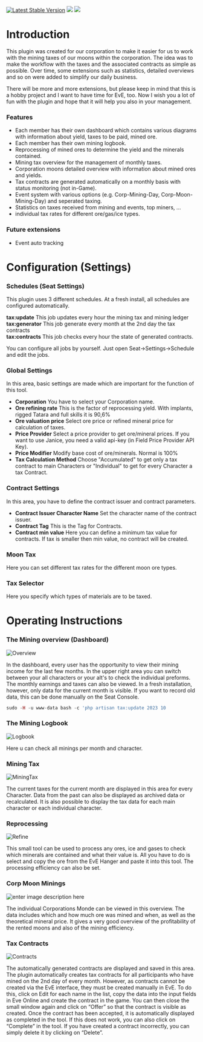 [![Latest Stable Version](http://img.shields.io/packagist/v/pytonicis/seat-corp-mining-tax.svg?style=flat-square)]()
![](https://img.shields.io/badge/SeAT-5.0.x-blueviolet?style=flat-square)
![](https://img.shields.io/badge/License-GPLv3-blue.svg)

# Introduction

This plugin was created for our corporation to make it easier for us to work with the mining taxes of our moons within the corporation. The idea was to make the workflow with the taxes and the associated contracts as simple as possible. Over time, some extensions such as statistics, detailed overviews and so on were added to simplify our daily business.

There will be more and more extensions, but please keep in mind that this is a hobby project and I want to have time for EvE, too. Now I wish you a lot of fun with the plugin and hope that it will help you also in your management.

### Features

- Each member has their own dashboard which contains various diagrams with information about yield, taxes to be paid, mined ore.
- Each member has their own mining logbook.
- Reprocessing of mined ores to determine the yield and the minerals contained.
- Mining tax overview for the management of monthly taxes.
- Corporation moons detailed overview with information about mined ores and yields.
- Tax contracts are generated automatically on a monthly basis with status monitoring (not in-Game).
- Event system with various options (e.g. Corp-Mining-Day, Corp-Moon-Mining-Day) and seperated taxing.
- Statistics on taxes received from mining and events, top miners, ...
- individual tax rates for different ore/gas/ice types.

### Future extensions

- Event auto tracking

# Configuration (Settings)

### Schedules (Seat Settings)

This plugin uses 3 different schedules. At a fresh install, all schedules are configured automatically.

**tax:update** This job updates every hour the mining tax and mining ledger  
**tax:generator** This job generate every month at the 2nd day the tax contracts  
**tax:contracts** This job checks every hour the state of generated contracts.  

You can configure all jobs by yourself. Just open Seat->Settings->Schedule and edit the jobs.

### Global Settings

In this area, basic settings are made which are important for the function of this tool.

- **Corporation** You have to select your Corporation name.
- **Ore refining rate** This is the factor of reprocessing yield. With implants, rigged Tatara and full skills it is 90,6%
- **Ore valuation price** Select ore price or refined mineral price for calculation of taxes.
- **Price Provider** Select a price provider to get ore/mineral prices. If you want to use Janice, you need a valid api-key (in Field Price Provider API Key).
- **Price Modifier** Modify base cost of ore/minerals. Normal is 100%
- **Tax Calculation Method** Choose "Accumulated" to get only a tax contract to main Characters or "Individual" to get for every Character a tax Contract.

### Contract Settings

In this area, you have to define the contract issuer and contract parameters.

- **Contract Issuer Character Name** Set the character name of the contract issuer.
- **Contract Tag** This is the Tag for Contracts.
- **Contract min value** Here you can define a minimum tax value for contracts. If tax is smaller then min value, no contract will be created.

### Moon Tax

Here you can set different tax rates for the different moon ore types.

### Tax Selector

Here you specify which types of materials are to be taxed.

# Operating Instructions

### The Mining overview (Dashboard)

![Overview](https://i.imgur.com/sCy80pL.jpeg)

In the dashboard, every user has the opportunity to view their mining income for the last few months. In the upper right area you can switch 
between your all characters or your alt's to check the individual preforms. The monthly earnings and taxes can also be viewed. In a fresh installation, 
however, only data for the current month is visible. If you want to record old data, this can be done manually on the Seat Console.

```php
sudo -H -u www-data bash -c 'php artisan tax:update 2023 10
```

### The Mining Logbook

![Logbook](https://i.imgur.com/kzxSvmp.jpeg)

Here u can check all minings per month and character.


### Mining Tax

![MiningTax](https://i.imgur.com/dBO8mNl.jpeg)

The current taxes for the current month are displayed in this area for every Character. Data from the past can also be displayed as archived data or recalculated. It is also possible to display the tax data for each main character or each individual character.


### Reprocessing

![Refine](https://i.imgur.com/55wWf94.png)

This small tool can be used to process any ores, ice and gases to check which minerals are contained and what their value is. All you have to do is select and copy the ore from the EvE Hanger and paste it into this tool. The processing efficiency can also be set.


### Corp Moon Minings

![enter image description here](https://i.imgur.com/CBGBZ7a.png)

The individual Corporations Monde can be viewed in this overview. The data includes which and how much ore was mined and when, as well as the theoretical mineral price. It gives a very good overview of the profitability of the rented moons and also of the mining efficiency.


### Tax Contracts

![Contracts](https://i.imgur.com/H3CpIWE.jpeg)

The automatically generated contracts are displayed and saved in this area. The plugin automatically creates tax contracts for all participants who have mined on the 2nd day of every month. However, as contracts cannot be created via the EvE interface, they must be created manually in EvE. To do this, click on Edit for each name in the list, copy the data into the input fields in Eve Online and create the contract in the game. You can then close the small window again and click on “Offer” so that the contract is visible as created. Once the contract has been accepted, it is automatically displayed as completed in the tool. If this does not work, you can also click on “Complete” in the tool. If you have created a contract incorrectly, you can simply delete it by clicking on “Delete”.